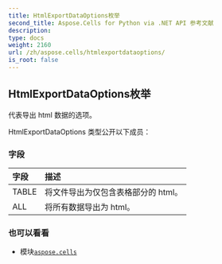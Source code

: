 ```yaml
---
title: HtmlExportDataOptions枚举
second_title: Aspose.Cells for Python via .NET API 参考文献
description:
type: docs
weight: 2160
url: /zh/aspose.cells/htmlexportdataoptions/
is_root: false
---
```

## HtmlExportDataOptions枚举
代表导出 html 数据的选项。



HtmlExportDataOptions 类型公开以下成员：

### 字段
|字段|描述|
| :- | :- |
| TABLE |将文件导出为仅包含表格部分的 html。|
| ALL |将所有数据导出为 html。|



### 也可以看看
* 模块[`aspose.cells`](..)
